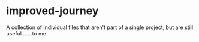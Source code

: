 # improved-journey
A collection of individual files that aren't part of a single project, but are still useful.......to me.

